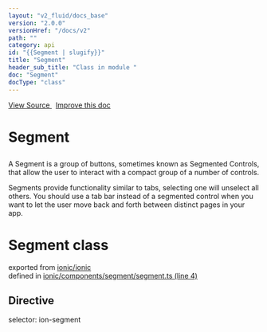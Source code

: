 ```yaml
---
layout: "v2_fluid/docs_base"
version: "2.0.0"
versionHref: "/docs/v2"
path: ""
category: api
id: "{{Segment | slugify}}"
title: "Segment"
header_sub_title: "Class in module "
doc: "Segment"
docType: "class"
---
```



<div class="improve-docs">
  <a href='http://github.com/driftyco/ionic2/tree/master/ionic/components/segment/segment.ts#L3'>
    View Source
  </a>
  &nbsp;
  <a href='http://github.com/driftyco/ionic2/edit/master/ionic/components/segment/segment.ts#L3'>
    Improve this doc
  </a>
</div>




<h1 class="api-title">

  Segment



</h1>





<p>A Segment is a group of buttons, sometimes known as Segmented Controls, that allow the user to interact with a compact group of a number of controls.</p>
<p>Segments provide functionality similar to tabs, selecting one will unselect all others. You should use a tab bar instead of a segmented control when you want to let the user move back and forth between distinct pages in your app.</p>


<h1 class="class export">Segment <span class="type">class</span></h1>
<p class="module">exported from <a href='undefined'>ionic/ionic</a><br/>
defined in <a href="https://github.com/driftyco/ionic2/tree/master/ionic/components/segment/segment.ts#L4-L125">ionic/components/segment/segment.ts (line 4)</a>
</p>
<h2>Directive</h2>
  <span>selector: ion-segment</span>



